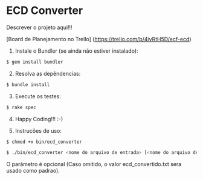 ECD Converter
=============

Descrever o projeto aqui!!!

[Board de Planejamento no Trello] (https://trello.com/b/4ivRtH5D/ecf-ecd)

1. Instale o Bundler (se ainda não estiver instalado):

  ```bash
  $ gem install bundler
  ```

2.  Resolva as depêndencias:

  ```bash
  $ bundle install
  ```

3. Execute os testes:

  ```bash
  $ rake spec
  ```

4. Happy Coding!!! :-)

5. Instrucões de uso:

  ```bash
  $ chmod +x bin/ecd_converter
  ```
  ```bash
  $ ./bin/ecd_converter <nome do arquivo de entrada> [<nome do arquivo de saida>]
  ```

  O parâmetro <nome do arquivo de saida> é opcional (Caso omitido, o valor ecd_convertido.txt sera usado como padrao).
